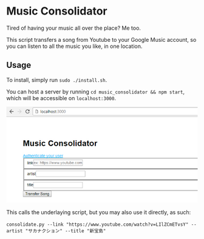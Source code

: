 # Music Consolidator
Tired of having your music all over the place? Me too.

This script transfers a song from Youtube to your Google Music account, so you can
listen to all the music you like, in one location.

## Usage
To install, simply run `sudo ./install.sh`.

You can host a server by running `cd music_consolidator && npm start`, which will be accessible on `localhost:3000`.

![GUI screenshot](resources/music_cons.jpg "GUI screenshot")

This calls the underlaying script, but you may also use it directly, as such:


`consolidate.py --link "https://www.youtube.com/watch?v=LIlZCmETvsY" --artist "サカナクション" --title "新宝島"`
